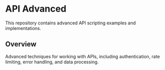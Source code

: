 # API Advanced

This repository contains advanced API scripting examples and implementations.

## Overview

Advanced techniques for working with APIs, including authentication, rate limiting, error handling, and data processing.